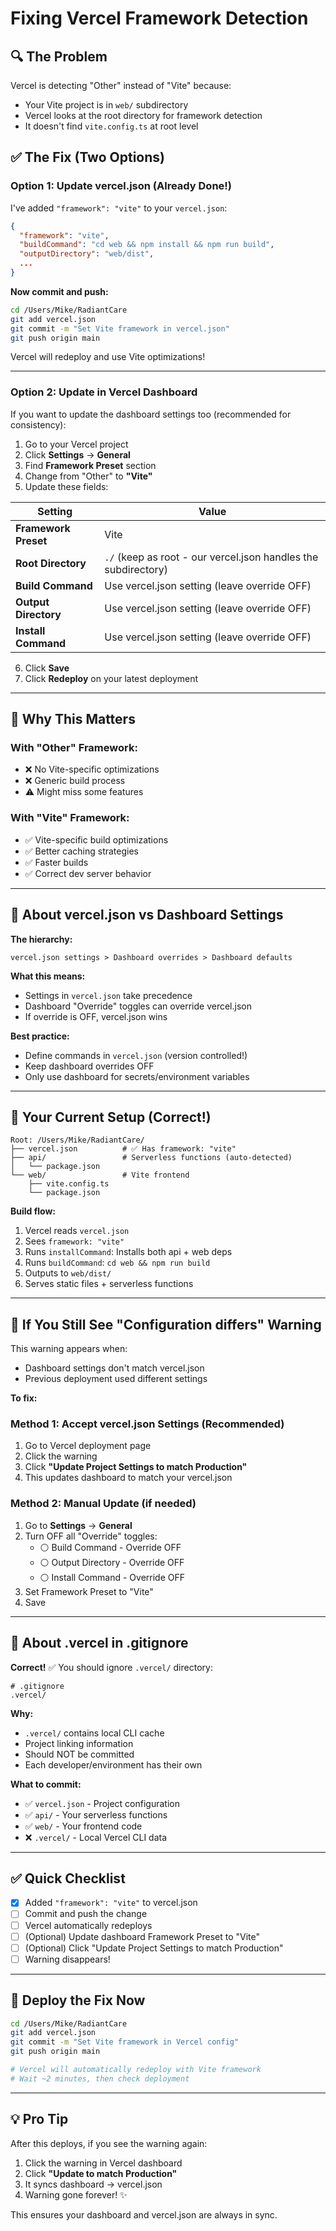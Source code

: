 # Fixing Vercel Framework Detection

## 🔍 The Problem

Vercel is detecting "Other" instead of "Vite" because:
- Your Vite project is in `web/` subdirectory
- Vercel looks at the root directory for framework detection
- It doesn't find `vite.config.ts` at root level

## ✅ The Fix (Two Options)

### Option 1: Update vercel.json (Already Done!)

I've added `"framework": "vite"` to your `vercel.json`:

```json
{
  "framework": "vite",
  "buildCommand": "cd web && npm install && npm run build",
  "outputDirectory": "web/dist",
  ...
}
```

**Now commit and push:**
```bash
cd /Users/Mike/RadiantCare
git add vercel.json
git commit -m "Set Vite framework in vercel.json"
git push origin main
```

Vercel will redeploy and use Vite optimizations!

---

### Option 2: Update in Vercel Dashboard

If you want to update the dashboard settings too (recommended for consistency):

1. Go to your Vercel project
2. Click **Settings** → **General**
3. Find **Framework Preset** section
4. Change from "Other" to **"Vite"**
5. Update these fields:

| Setting | Value |
|---------|-------|
| **Framework Preset** | Vite |
| **Root Directory** | `./` (keep as root - our vercel.json handles the subdirectory) |
| **Build Command** | Use vercel.json setting (leave override OFF) |
| **Output Directory** | Use vercel.json setting (leave override OFF) |
| **Install Command** | Use vercel.json setting (leave override OFF) |

6. Click **Save**
7. Click **Redeploy** on your latest deployment

---

## 🎯 Why This Matters

### With "Other" Framework:
- ❌ No Vite-specific optimizations
- ❌ Generic build process
- ⚠️ Might miss some features

### With "Vite" Framework:
- ✅ Vite-specific build optimizations
- ✅ Better caching strategies
- ✅ Faster builds
- ✅ Correct dev server behavior

---

## 🔄 About vercel.json vs Dashboard Settings

**The hierarchy:**
```
vercel.json settings > Dashboard overrides > Dashboard defaults
```

**What this means:**
- Settings in `vercel.json` take precedence
- Dashboard "Override" toggles can override vercel.json
- If override is OFF, vercel.json wins

**Best practice:**
- Define commands in `vercel.json` (version controlled!)
- Keep dashboard overrides OFF
- Only use dashboard for secrets/environment variables

---

## 📝 Your Current Setup (Correct!)

```
Root: /Users/Mike/RadiantCare/
├── vercel.json          # ✅ Has framework: "vite"
├── api/                 # Serverless functions (auto-detected)
│   └── package.json
└── web/                 # Vite frontend
    ├── vite.config.ts
    └── package.json
```

**Build flow:**
1. Vercel reads `vercel.json`
2. Sees `framework: "vite"`
3. Runs `installCommand`: Installs both api + web deps
4. Runs `buildCommand`: `cd web && npm run build`
5. Outputs to `web/dist/`
6. Serves static files + serverless functions

---

## 🐛 If You Still See "Configuration differs" Warning

This warning appears when:
- Dashboard settings don't match vercel.json
- Previous deployment used different settings

**To fix:**

### Method 1: Accept vercel.json Settings (Recommended)
1. Go to Vercel deployment page
2. Click the warning
3. Click **"Update Project Settings to match Production"**
4. This updates dashboard to match your vercel.json

### Method 2: Manual Update (if needed)
1. Go to **Settings** → **General**
2. Turn OFF all "Override" toggles:
   - ⚪ Build Command - Override OFF
   - ⚪ Output Directory - Override OFF
   - ⚪ Install Command - Override OFF
3. Set Framework Preset to "Vite"
4. Save

---

## 🎨 About .vercel in .gitignore

**Correct!** ✅ You should ignore `.vercel/` directory:

```gitignore
# .gitignore
.vercel/
```

**Why:**
- `.vercel/` contains local CLI cache
- Project linking information
- Should NOT be committed
- Each developer/environment has their own

**What to commit:**
- ✅ `vercel.json` - Project configuration
- ✅ `api/` - Your serverless functions
- ✅ `web/` - Your frontend code
- ❌ `.vercel/` - Local Vercel CLI data

---

## ✅ Quick Checklist

- [x] Added `"framework": "vite"` to vercel.json
- [ ] Commit and push the change
- [ ] Vercel automatically redeploys
- [ ] (Optional) Update dashboard Framework Preset to "Vite"
- [ ] (Optional) Click "Update Project Settings to match Production"
- [ ] Warning disappears!

---

## 🚀 Deploy the Fix Now

```bash
cd /Users/Mike/RadiantCare
git add vercel.json
git commit -m "Set Vite framework in Vercel config"
git push origin main

# Vercel will automatically redeploy with Vite framework
# Wait ~2 minutes, then check deployment
```

---

## 💡 Pro Tip

After this deploys, if you see the warning again:
1. Click the warning in Vercel dashboard
2. Click **"Update to match Production"**
3. It syncs dashboard → vercel.json
4. Warning gone forever! ✨

This ensures your dashboard and vercel.json are always in sync.
